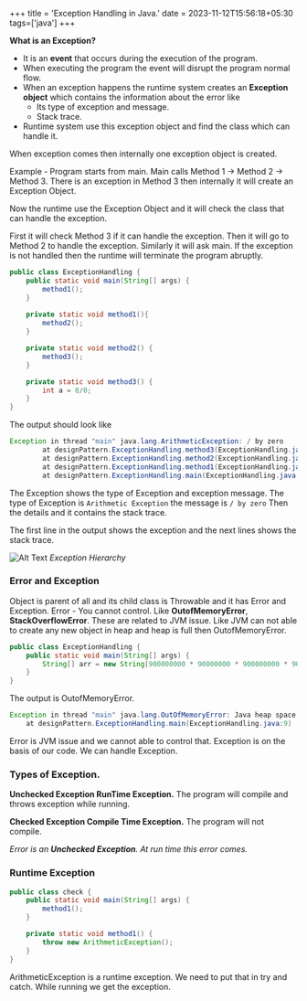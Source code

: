 +++
title = 'Exception Handling in Java.'
date = 2023-11-12T15:56:18+05:30
tags=['java']
+++



**What is an Exception?**

- It is an **event** that occurs during the execution of the program.
- When executing the program the event will disrupt the program normal flow.
- When an exception happens the runtime system creates an **Exception object** which contains the information about the error like 
    - Its type of exception and message.
    - Stack trace.
- Runtime system use this exception object and find the class which can handle it. 

When exception comes then internally one exception object is created.

Example - Program starts from main. Main calls Method 1 -> Method 2 -> Method 3.
There is an exception in Method 3 then internally it will create an Exception Object.

Now the runtime use the Exception Object and it will check the class that can handle the exception.

First it will check Method 3 if it can handle the exception. Then it will go to Method 2 to handle the exception. Similarly it will ask main. If the exception is not handled then the runtime will terminate the program abruptly.
<br>
```java
public class ExceptionHandling {
    public static void main(String[] args) {
        method1();
    }
    
    private static void method1(){
        method2();
    }

    private static void method2() {
        method3();
    }

    private static void method3() {
        int a = 8/0;
    }
}
```
The output should look like
```java
Exception in thread "main" java.lang.ArithmeticException: / by zero
        at designPattern.ExceptionHandling.method3(ExceptionHandling.java:20)
        at designPattern.ExceptionHandling.method2(ExceptionHandling.java:16)
        at designPattern.ExceptionHandling.method1(ExceptionHandling.java:12)
        at designPattern.ExceptionHandling.main(ExceptionHandling.java:8)
```

The Exception shows the type of Exception and exception message.
The type of Exception is `Arithmetic Exception` the message is `/ by zero` Then the details and it contains the stack trace.

The first line in the output shows the exception and the next lines shows the stack trace.



![Alt Text](/images/img.png)
*Exception Hierarchy*


### Error and Exception
Object is parent of all and its child class is Throwable and it has Error and Exception.
Error - You cannot control. Like **OutofMemoryError**, **StackOverflowError**.
These are related to JVM issue. Like JVM can not able to create any new object in heap and heap is full then OutofMemoryError.

```java
public class ExceptionHandling {
    public static void main(String[] args) {
        String[] arr = new String[900000000 * 90000000 * 900000000 * 90000000];
    }
}
```
The output is OutofMemoryError.
```java
Exception in thread "main" java.lang.OutOfMemoryError: Java heap space
	at designPattern.ExceptionHandling.main(ExceptionHandling.java:9)
```

Error is JVM issue and we cannot able to control that. Exception is on the basis of our code. We can handle Exception.

### Types of Exception.
**Unchecked Exception RunTime Exception.** The program will compile and throws exception while running.

**Checked Exception Compile Time Exception.** The program will not compile.

*Error is an **Unchecked Exception**. At run time this error comes.*
### Runtime Exception
```java
public class check {
    public static void main(String[] args) {
        method1();
    }

    private static void method1() {
        throw new ArithmeticException();
    }
}
```
ArithmeticException is a runtime exception. We need to put that in try and catch. While running we get the exception.
```java

```